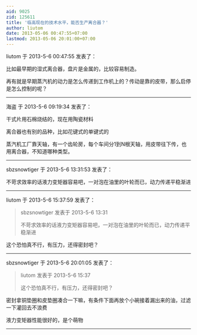 ```yaml
---
aid: 9025
zid: 125611
title: '临高现在的技术水平，能否生产离合器？'
author: liutom
date: 2013-05-06 00:47:55+07:00
lastmod: 2013-05-06 20:01:00+07:00
---
```


liutom 于 2013-5-6 00:47:55 发表了：

比如最早期的湿式离合器，盘片是金属的，比较容易制造。

再有就是早期蒸汽机的动力是怎么传递到工作机上的？传动是靠的皮带，那么启停是怎么控制的呢？

---------

海盗 于 2013-5-6 09:19:34 发表了：

干式片用石棉烧结的，现在用陶瓷材料

离合器也有别的品种，比如花键式的单键式的

蒸汽机工厂靠天轴，有一个齿轮房，每个车间分1到N根天轴，用皮带往下传，也用离合器，不知道哪种类型。

---------

sbzsnowtiger 于 2013-5-6 13:31:53 发表了：

不苛求效率的话液力变矩器容易吧，一对泡在油里的叶轮而已，动力传递平稳渐进

---------

liutom 于 2013-5-6 15:37:59 发表了：

> sbzsnowtiger 发表于 2013-5-6 13:31
> 
> 不苛求效率的话液力变矩器容易吧，一对泡在油里的叶轮而已，动力传递平稳渐进



这个恐怕真不行，有压力，还得密封吧？

---------

sbzsnowtiger 于 2013-5-6 20:01:05 发表了：

> liutom 发表于 2013-5-6 15:37
> 
> 这个恐怕真不行，有压力，还得密封吧？



密封拿铜垫圈和皮垫圈凑合一下嘛，有条件下面再放个小碗接着漏出来的油，过滤一下灌回去不浪费

液力变矩器性能很好的，是个萌物

---------

